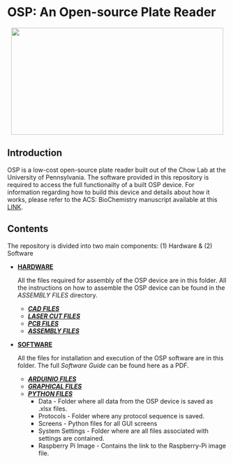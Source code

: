 # OSP: An Open-source Plate Reader 
<p align="center">
<img align="center" src="https://github.com/brianchowlab/OSP/blob/master/Software/Graphical%20Files/repoImage.png" width="486" height="245">
</p>

## Introduction
OSP is a low-cost open-source plate reader built out of the Chow Lab at the University of Pennsylvania. The software provided in this repository is required to access the full functionailty of a built OSP device. For information regarding how to build this device and details about how it works, please refer to the ACS: BioChemistry manuscript available at this [LINK](https://www.biorxiv.org/content/early/2018/09/12/413781).

## Contents
The repository is divided into two main components: (1) Hardware & (2) Software
        
* [**HARDWARE**](https://github.com/brianchowlab/OSP/tree/master/Hardware)

    All the files required for assembly of the OSP device are in this folder. All the instructions on how to assemble the OSP device can be found in the *ASSEMBLY FILES* directory.
  * [***CAD FILES***](https://github.com/brianchowlab/OSP/tree/master/Hardware/CAD%20Files)
  * [***LASER CUT FILES***](https://github.com/brianchowlab/OSP/tree/master/Hardware/Laser%20Cut%20Files)
  * [***PCB FILES***](https://github.com/brianchowlab/OSP/tree/master/Hardware/PCB%20Files)
  * [***ASSEMBLY FILES***](https://github.com/brianchowlab/OSP/tree/master/Hardware/Assembly%20Files)
* [**SOFTWARE**](https://github.com/brianchowlab/OSP/tree/master/Software)

    All the files for installation and execution of the OSP software are in this folder. The full *Software Guide* can be found here as a PDF.
  * [***ARDUINIO FILES***](https://github.com/brianchowlab/OSP/tree/master/Software/Arduino%20Files/OSP_Serial_Communication/COPR_Serial_Communication)
  * [***GRAPHICAL FILES***](https://github.com/brianchowlab/OSP/tree/master/Software/Graphical%20Files)
  * [***PYTHON FILES***](https://github.com/brianchowlab/OSP/tree/master/Software/Python%20Files)
    * Data - Folder where all data from the OSP device is saved as .xlsx files.
    * Protocols - Folder where any protocol sequence is saved. 
    * Screens - Python files for all GUI screens
    * System Settings - Folder where are all files associated with settings are contained.
    * Raspberry Pi Image - Contains the link to the Raspberry-Pi image file. 


